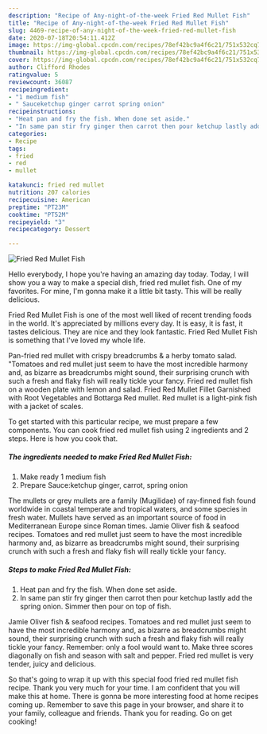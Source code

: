 ```yaml
---
description: "Recipe of Any-night-of-the-week Fried Red Mullet Fish"
title: "Recipe of Any-night-of-the-week Fried Red Mullet Fish"
slug: 4469-recipe-of-any-night-of-the-week-fried-red-mullet-fish
date: 2020-07-18T20:54:11.412Z
image: https://img-global.cpcdn.com/recipes/78ef42bc9a4f6c21/751x532cq70/fried-red-mullet-fish-recipe-main-photo.jpg
thumbnail: https://img-global.cpcdn.com/recipes/78ef42bc9a4f6c21/751x532cq70/fried-red-mullet-fish-recipe-main-photo.jpg
cover: https://img-global.cpcdn.com/recipes/78ef42bc9a4f6c21/751x532cq70/fried-red-mullet-fish-recipe-main-photo.jpg
author: Clifford Rhodes
ratingvalue: 5
reviewcount: 36087
recipeingredient:
- "1 medium fish"
- " Sauceketchup ginger carrot spring onion"
recipeinstructions:
- "Heat pan and fry the fish. When done set aside."
- "In same pan stir fry ginger then carrot then pour ketchup lastly add the spring onion. Simmer then pour on top of fish."
categories:
- Recipe
tags:
- fried
- red
- mullet

katakunci: fried red mullet 
nutrition: 207 calories
recipecuisine: American
preptime: "PT23M"
cooktime: "PT52M"
recipeyield: "3"
recipecategory: Dessert

---
```



![Fried Red Mullet Fish](https://img-global.cpcdn.com/recipes/78ef42bc9a4f6c21/751x532cq70/fried-red-mullet-fish-recipe-main-photo.jpg)

Hello everybody, I hope you're having an amazing day today. Today, I will show you a way to make a special dish, fried red mullet fish. One of my favorites. For mine, I'm gonna make it a little bit tasty. This will be really delicious.

Fried Red Mullet Fish is one of the most well liked of recent trending foods in the world. It's appreciated by millions every day. It is easy, it is fast, it tastes delicious. They are nice and they look fantastic. Fried Red Mullet Fish is something that I've loved my whole life.

Pan-fried red mullet with crispy breadcrumbs &amp; a herby tomato salad. &#34;Tomatoes and red mullet just seem to have the most incredible harmony and, as bizarre as breadcrumbs might sound, their surprising crunch with such a fresh and flaky fish will really tickle your fancy. Fried red mullet fish on a wooden plate with lemon and salad. Fried Red Mullet Fillet Garnished with Root Vegetables and Bottarga Red mullet. Red mullet is a light-pink fish with a jacket of scales.


To get started with this particular recipe, we must prepare a few components. You can cook fried red mullet fish using 2 ingredients and 2 steps. Here is how you cook that.

<!--inarticleads1-->

##### The ingredients needed to make Fried Red Mullet Fish:

1. Make ready 1 medium fish
1. Prepare  Sauce:ketchup ginger, carrot, spring onion


The mullets or grey mullets are a family (Mugilidae) of ray-finned fish found worldwide in coastal temperate and tropical waters, and some species in fresh water. Mullets have served as an important source of food in Mediterranean Europe since Roman times. Jamie Oliver fish &amp; seafood recipes. Tomatoes and red mullet just seem to have the most incredible harmony and, as bizarre as breadcrumbs might sound, their surprising crunch with such a fresh and flaky fish will really tickle your fancy. 

<!--inarticleads2-->

##### Steps to make Fried Red Mullet Fish:

1. Heat pan and fry the fish. When done set aside.
1. In same pan stir fry ginger then carrot then pour ketchup lastly add the spring onion. Simmer then pour on top of fish.


Jamie Oliver fish &amp; seafood recipes. Tomatoes and red mullet just seem to have the most incredible harmony and, as bizarre as breadcrumbs might sound, their surprising crunch with such a fresh and flaky fish will really tickle your fancy. Remember: only a fool would want to. Make three scores diagonally on fish and season with salt and pepper. Fried red mullet is very tender, juicy and delicious. 

So that's going to wrap it up with this special food fried red mullet fish recipe. Thank you very much for your time. I am confident that you will make this at home. There is gonna be more interesting food at home recipes coming up. Remember to save this page in your browser, and share it to your family, colleague and friends. Thank you for reading. Go on get cooking!
